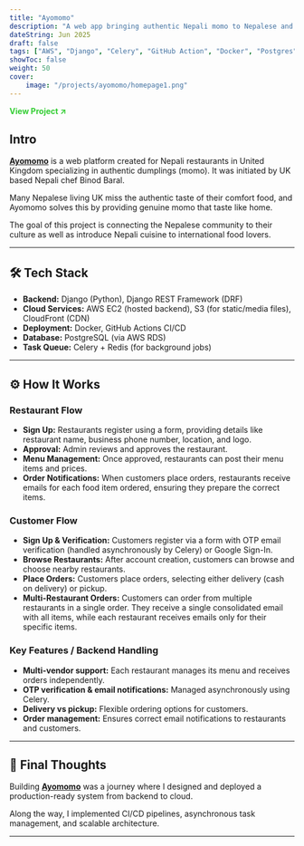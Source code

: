```yaml
---
title: "Ayomomo"
description: "A web app bringing authentic Nepali momo to Nepalese and food lovers living across the UK."
dateString: Jun 2025
draft: false
tags: ["AWS", "Django", "Celery", "GitHub Action", "Docker", "Postgres"]
showToc: false
weight: 50
cover:
    image: "/projects/ayomomo/homepage1.png"
---
```


<a href="https://www.ayomomo.com/" target="_blank" rel="noopener noreferrer" style="color:#32CD32; font-weight:bold; text-decoration:none;">
  View Project ↗
</a>


## Intro

**[Ayomomo](https://www.ayomomo.com/)** is a web platform created for Nepali restaurants in United Kingdom specializing in authentic dumplings (momo). It was initiated by UK based Nepali chef Binod Baral. 

Many Nepalese living UK miss the authentic taste of their comfort food, and Ayomomo solves this by providing genuine momo that taste like home.

The goal of this project is connecting the Nepalese community to their culture as well as introduce Nepali cuisine to international food lovers.

---

## 🛠 Tech Stack

- **Backend:** Django (Python), Django REST Framework (DRF)
- **Cloud Services:** AWS EC2 (hosted backend), S3 (for static/media files), CloudFront (CDN)
- **Deployment:** Docker, GitHub Actions CI/CD
- **Database:** PostgreSQL (via AWS RDS)
- **Task Queue:** Celery + Redis (for background jobs)

---

## ⚙️ How It Works

### Restaurant Flow
- **Sign Up:** Restaurants register using a form, providing details like restaurant name, business phone number, location, and logo.  
- **Approval:** Admin reviews and approves the restaurant.  
- **Menu Management:** Once approved, restaurants can post their menu items and prices.  
- **Order Notifications:** When customers place orders, restaurants receive emails for each food item ordered, ensuring they prepare the correct items.  

### Customer Flow
- **Sign Up & Verification:** Customers register via a form with OTP email verification (handled asynchronously by Celery) or Google Sign-In.  
- **Browse Restaurants:** After account creation, customers can browse and choose nearby restaurants.  
- **Place Orders:** Customers place orders, selecting either delivery (cash on delivery) or pickup.  
- **Multi-Restaurant Orders:** Customers can order from multiple restaurants in a single order. They receive a single consolidated email with all items, while each restaurant receives emails only for their specific items.


### Key Features / Backend Handling
- **Multi-vendor support:** Each restaurant manages its menu and receives orders independently.
- **OTP verification & email notifications:** Managed asynchronously using Celery.
- **Delivery vs pickup:** Flexible ordering options for customers.
- **Order management:** Ensures correct email notifications to restaurants and customers.
---

## 🚀 Final Thoughts

Building [**Ayomomo**](https://www.ayomomo.com/) was a journey where I designed and deployed a production-ready system from backend to cloud.

Along the way, I implemented CI/CD pipelines, asynchronous task management, and scalable architecture.

---

